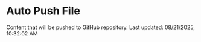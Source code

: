 # Auto Push File

Content that will be pushed to GitHub repository.
Last updated: 08/21/2025, 10:32:02 AM